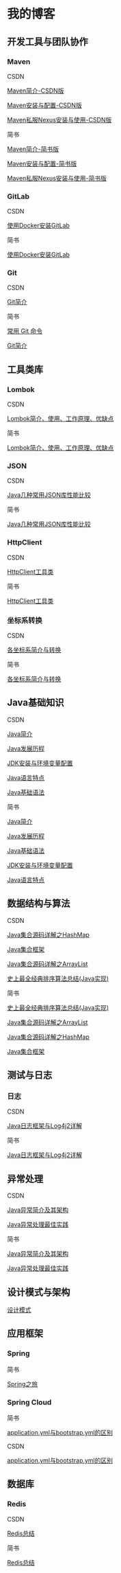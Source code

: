 # 我的博客

## 开发工具与团队协作

### Maven

CSDN

[Maven简介-CSDN版](https://blog.csdn.net/ThinkWon/article/details/94346090)

[Maven安装与配置-CSDN版](https://blog.csdn.net/ThinkWon/article/details/94346569)

[Maven私服Nexus安装与使用-CSDN版](https://blog.csdn.net/ThinkWon/article/details/94346681)

简书

[Maven简介-简书版](https://www.jianshu.com/p/da6341c0747e)

[Maven安装与配置-简书版](https://www.jianshu.com/p/34f27de30571)

[Maven私服Nexus安装与使用-简书版](https://www.jianshu.com/p/88fbca59b963)



### GitLab

CSDN

[使用Docker安装GitLab](https://blog.csdn.net/ThinkWon/article/details/95042797)



简书

[使用Docker安装GitLab](https://www.jianshu.com/p/cde49328a2bc)



### Git

CSDN

[Git简介](https://blog.csdn.net/ThinkWon/article/details/94346816)



简书

[常用 Git 命令](https://www.jianshu.com/p/1d156a93967e)

[Git简介](https://www.jianshu.com/p/49f22531bc41)



## 工具类库

### Lombok

CSDN

[Lombok简介、使用、工作原理、优缺点](https://blog.csdn.net/ThinkWon/article/details/86005754)

简书

[Lombok简介、使用、工作原理、优缺点](https://www.jianshu.com/p/453c379c94bd)



### JSON

CSDN

[Java几种常用JSON库性能比较](https://blog.csdn.net/ThinkWon/article/details/94354358)

简书

[Java几种常用JSON库性能比较](https://www.jianshu.com/p/c0ec60d423be)



### HttpClient

CSDN

[HttpClient工具类](https://blog.csdn.net/ThinkWon/article/details/80173132)



简书

[HttpClient工具类](https://www.jianshu.com/p/9504ecc7abad)





### 坐标系转换

CSDN

[各坐标系简介与转换](https://blog.csdn.net/ThinkWon/article/details/80838133)

简书

[各坐标系简介与转换](https://www.jianshu.com/p/cc32a05cb39b)



## Java基础知识

CSDN

[Java简介](https://blog.csdn.net/ThinkWon/article/details/94353575)

[Java发展历程](https://blog.csdn.net/ThinkWon/article/details/94353653)

[JDK安装与环境变量配置](https://blog.csdn.net/ThinkWon/article/details/94353907)

[Java语言特点](https://blog.csdn.net/ThinkWon/article/details/94354013)

[Java基础语法](https://blog.csdn.net/ThinkWon/article/details/94354151)





简书

[Java简介](https://www.jianshu.com/p/51fe5c5630da)

[Java发展历程](https://www.jianshu.com/p/a5ae19eb2ba1)

[Java基础语法](https://www.jianshu.com/p/2d290fbd0e0f)

[JDK安装与环境变量配置](https://www.jianshu.com/p/633f4aaf9049)

[Java语言特点](https://www.jianshu.com/p/b46de21717ad)



## 数据结构与算法

CSDN

[Java集合源码详解之HashMap](https://blog.csdn.net/ThinkWon/article/details/98845487)

[Java集合框架](https://blog.csdn.net/ThinkWon/article/details/98844796)

[Java集合源码详解之ArrayList](https://blog.csdn.net/ThinkWon/article/details/98845119)

[史上最全经典排序算法总结(Java实现)](https://blog.csdn.net/ThinkWon/article/details/95616819)



简书

[史上最全经典排序算法总结(Java实现)](https://www.jianshu.com/p/44f3a34d0fe0)

[Java集合源码详解之ArrayList](https://www.jianshu.com/p/ab6b6d80eea3)

[Java集合源码详解之HashMap](https://www.jianshu.com/p/70cc1f0a4b20)

[Java集合框架](https://www.jianshu.com/p/1721d712683a)



## 测试与日志

### 日志

CSDN

[Java日志框架与Log4j2详解](https://blog.csdn.net/ThinkWon/article/details/95043111)



简书

[Java日志框架与Log4j2详解](https://www.jianshu.com/p/1b04924d8a1f)



## 异常处理

CSDN

[Java异常简介及其架构](https://blog.csdn.net/ThinkWon/article/details/94346911)

[Java异常处理最佳实践](https://blog.csdn.net/ThinkWon/article/details/94347002)



简书

[Java异常简介及其架构](https://www.jianshu.com/p/2cb53a65d4dd)

[Java异常处理最佳实践](https://www.jianshu.com/p/aaac8eb7f8fb)



## 设计模式与架构

[设计模式](https://blog.csdn.net/ThinkWon/article/details/96829572)



## 应用框架

### Spring

简书

[Spring之旅](https://www.jianshu.com/p/1643033ec26d)



### Spring Cloud

简书

[application.yml与bootstrap.yml的区别](https://www.jianshu.com/p/c955c44ae534)



CSDN

[application.yml与bootstrap.yml的区别](https://blog.csdn.net/ThinkWon/article/details/100007093)



## 数据库

### Redis

CSDN

[Redis总结](https://blog.csdn.net/ThinkWon/article/details/99999584)



简书

[Redis总结](https://www.jianshu.com/p/bcc7e97e4a1b)